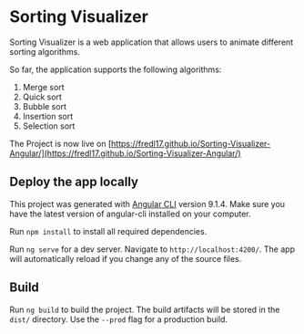 # Sorting Visualizer

Sorting Visualizer is a web application that allows users to animate different sorting
algorithms.

So far, the application supports the following algorithms:

1. Merge sort
2. Quick sort
3. Bubble sort
4. Insertion sort
5. Selection sort

The Project is now live on [https://fredl17.github.io/Sorting-Visualizer-Angular/](https://fredl17.github.io/Sorting-Visualizer-Angular/)

## Deploy the app locally

This project was generated with [Angular CLI](https://github.com/angular/angular-cli) version 9.1.4. Make sure you have the latest version of angular-cli installed on your
computer.

Run `npm install` to install all required dependencies.

Run `ng serve` for a dev server. Navigate to `http://localhost:4200/`. The app will automatically reload if you change any of the source files.

## Build

Run `ng build` to build the project. The build artifacts will be stored in the `dist/` directory. Use the `--prod` flag for a production build.

